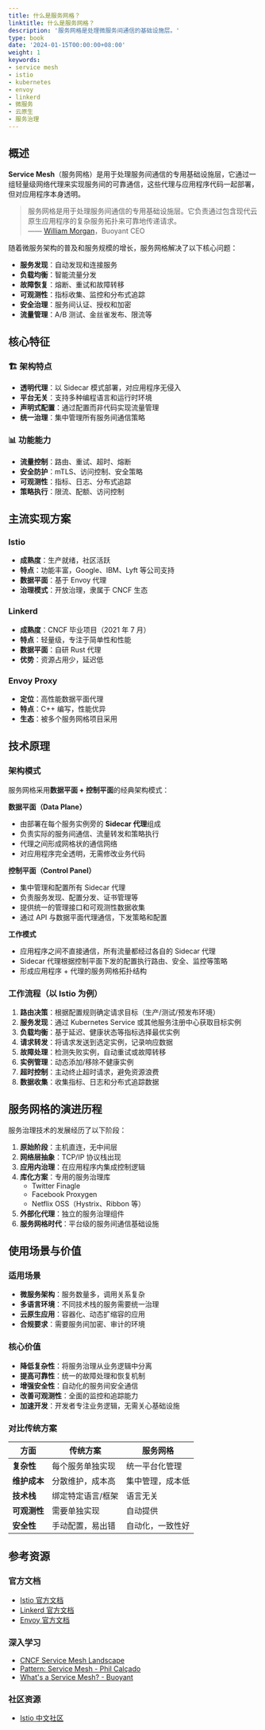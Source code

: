 ```yaml
---
title: 什么是服务网格？
linktitle: 什么是服务网格？
description: '服务网格是处理微服务间通信的基础设施层。'
type: book
date: '2024-01-15T00:00:00+08:00'
weight: 1
keywords:
- service mesh
- istio
- kubernetes
- envoy
- linkerd
- 微服务
- 云原生
- 服务治理
---
```


## 概述

**Service Mesh**（服务网格）是用于处理服务间通信的专用基础设施层，它通过一组轻量级网络代理来实现服务间的可靠通信，这些代理与应用程序代码一起部署，但对应用程序本身透明。

> 服务网格是用于处理服务间通信的专用基础设施层。它负责通过包含现代云原生应用程序的复杂服务拓扑来可靠地传递请求。  
> —— [William Morgan](https://twitter.com/wm)，Buoyant CEO

随着微服务架构的普及和服务规模的增长，服务网格解决了以下核心问题：

- **服务发现**：自动发现和连接服务
- **负载均衡**：智能流量分发
- **故障恢复**：熔断、重试和故障转移
- **可观测性**：指标收集、监控和分布式追踪
- **安全治理**：服务间认证、授权和加密
- **流量管理**：A/B 测试、金丝雀发布、限流等

## 核心特征

### 🏗️ 架构特点

- **透明代理**：以 Sidecar 模式部署，对应用程序无侵入
- **平台无关**：支持多种编程语言和运行时环境
- **声明式配置**：通过配置而非代码实现流量管理
- **统一治理**：集中管理所有服务间通信策略

### 📊 功能能力

- **流量控制**：路由、重试、超时、熔断
- **安全防护**：mTLS、访问控制、安全策略
- **可观测性**：指标、日志、分布式追踪
- **策略执行**：限流、配额、访问控制

## 主流实现方案

### Istio

- **成熟度**：生产就绪，社区活跃
- **特点**：功能丰富，Google、IBM、Lyft 等公司支持
- **数据平面**：基于 Envoy 代理
- **治理模式**：开放治理，隶属于 CNCF 生态

### Linkerd

- **成熟度**：CNCF 毕业项目（2021 年 7 月）
- **特点**：轻量级，专注于简单性和性能
- **数据平面**：自研 Rust 代理
- **优势**：资源占用少，延迟低

### Envoy Proxy

- **定位**：高性能数据平面代理
- **特点**：C++ 编写，性能优异
- **生态**：被多个服务网格项目采用

## 技术原理

### 架构模式

服务网格采用**数据平面 + 控制平面**的经典架构模式：

**数据平面（Data Plane）**

- 由部署在每个服务实例旁的 **Sidecar 代理**组成
- 负责实际的服务间通信、流量转发和策略执行
- 代理之间形成网格状的通信网络
- 对应用程序完全透明，无需修改业务代码

**控制平面（Control Panel）**

- 集中管理和配置所有 Sidecar 代理
- 负责服务发现、配置分发、证书管理等
- 提供统一的管理接口和可观测性数据收集
- 通过 API 与数据平面代理通信，下发策略和配置

**工作模式**

- 应用程序之间不直接通信，所有流量都经过各自的 Sidecar 代理
- Sidecar 代理根据控制平面下发的配置执行路由、安全、监控等策略
- 形成应用程序 + 代理的服务网格拓扑结构

### 工作流程（以 Istio 为例）

1. **路由决策**：根据配置规则确定请求目标（生产/测试/预发布环境）
2. **服务发现**：通过 Kubernetes Service 或其他服务注册中心获取目标实例
3. **负载均衡**：基于延迟、健康状态等指标选择最优实例
4. **请求转发**：将请求发送到选定实例，记录响应数据
5. **故障处理**：检测失败实例，自动重试或故障转移
6. **实例管理**：动态添加/移除不健康实例
7. **超时控制**：主动终止超时请求，避免资源浪费
8. **数据收集**：收集指标、日志和分布式追踪数据

## 服务网格的演进历程

服务治理技术的发展经历了以下阶段：

1. **原始阶段**：主机直连，无中间层
2. **网络层抽象**：TCP/IP 协议栈出现
3. **应用内治理**：在应用程序内集成控制逻辑
4. **库化方案**：专用的服务治理库
   - Twitter Finagle
   - Facebook Proxygen
   - Netflix OSS（Hystrix、Ribbon 等）
5. **外部化代理**：独立的服务治理组件
6. **服务网格时代**：平台级的服务间通信基础设施

## 使用场景与价值

### 适用场景

- **微服务架构**：服务数量多，调用关系复杂
- **多语言环境**：不同技术栈的服务需要统一治理
- **云原生应用**：容器化、动态扩缩容的应用
- **合规要求**：需要服务间加密、审计的环境

### 核心价值

- **降低复杂性**：将服务治理从业务逻辑中分离
- **提高可靠性**：统一的故障处理和恢复机制
- **增强安全性**：自动化的服务间安全通信
- **改善可观测性**：全面的监控和追踪能力
- **加速开发**：开发者专注业务逻辑，无需关心基础设施

### 对比传统方案

| 方面 | 传统方案 | 服务网格 |
|------|---------|----------|
| **复杂性** | 每个服务单独实现 | 统一平台化管理 |
| **维护成本** | 分散维护，成本高 | 集中管理，成本低 |
| **技术栈** | 绑定特定语言/框架 | 语言无关 |
| **可观测性** | 需要单独实现 | 自动提供 |
| **安全性** | 手动配置，易出错 | 自动化，一致性好 |

## 参考资源

### 官方文档

- [Istio 官方文档](https://istio.io/)
- [Linkerd 官方文档](https://linkerd.io/)
- [Envoy 官方文档](https://www.envoyproxy.io/)

### 深入学习

- [CNCF Service Mesh Landscape](https://landscape.cncf.io/category=service-mesh)
- [Pattern: Service Mesh - Phil Calçado](http://philcalcado.com/2017/08/03/pattern_service_mesh.html)
- [What's a Service Mesh? - Buoyant](https://buoyant.io/what-is-a-service-mesh/)

### 社区资源

- [Istio 中文社区](https://istio.io/latest/zh/)
